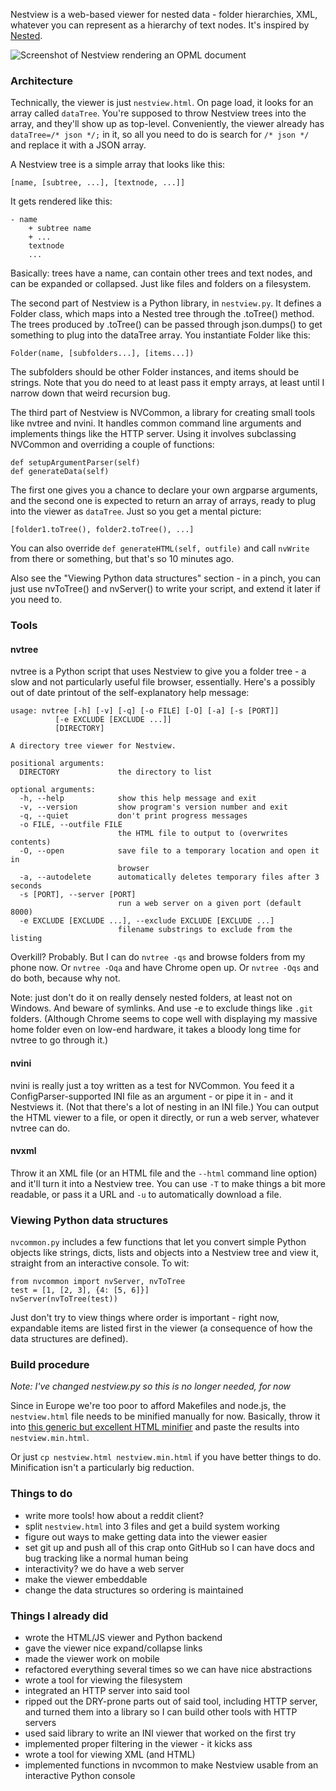 Nestview is a web-based viewer for nested data - folder hierarchies, XML, whatever you can represent as a hierarchy of text nodes. It's inspired by [Nested](http://orteil.dashnet.org/nested).

![Screenshot of Nestview rendering an OPML document](http://i.imgur.com/HGbyYuU.png)

### Architecture

Technically, the viewer is just `nestview.html`. On page load, it looks for an array called `dataTree`. You're supposed to throw Nestview trees into the array, and they'll show up as top-level. Conveniently, the viewer already has `dataTree=/* json */;` in it, so all you need to do is search for `/* json */` and replace it with a JSON array.

A Nestview tree is a simple array that looks like this:

	[name, [subtree, ...], [textnode, ...]]

It gets rendered like this:

	- name
		+ subtree name
		+ ...
		textnode
		...

Basically: trees have a name, can contain other trees and text nodes, and can be expanded or collapsed. Just like files and folders on a filesystem.

The second part of Nestview is a Python library, in `nestview.py`. It defines a Folder class, which maps into a Nested tree through the .toTree() method. The trees produced by .toTree() can be passed through json.dumps() to get something to plug into the dataTree array. You instantiate Folder like this:

	Folder(name, [subfolders...], [items...])

The subfolders should be other Folder instances, and items should be strings. Note that you do need to at least pass it empty arrays, at least until I narrow down that weird recursion bug.

The third part of Nestview is NVCommon, a library for creating small tools like nvtree and nvini. It handles common command line arguments and implements things like the HTTP server. Using it involves subclassing NVCommon and overriding a couple of functions:

	def setupArgumentParser(self)
	def generateData(self)

The first one gives you a chance to declare your own argparse arguments, and the second one is expected to return an array of arrays, ready to plug into the viewer as `dataTree`. Just so you get a mental picture:

	[folder1.toTree(), folder2.toTree(), ...]

You can also override `def generateHTML(self, outfile)` and call `nvWrite` from there or something, but that's so 10 minutes ago.

Also see the "Viewing Python data structures" section - in a pinch, you can just use nvToTree() and nvServer() to write your script, and extend it later if you need to.


### Tools

#### nvtree

nvtree is a Python script that uses Nestview to give you a folder tree - a slow and not particularly useful file browser, essentially. Here's a possibly out of date printout of the self-explanatory help message:

	usage: nvtree [-h] [-v] [-q] [-o FILE] [-O] [-a] [-s [PORT]]
              [-e EXCLUDE [EXCLUDE ...]]
              [DIRECTORY]

	A directory tree viewer for Nestview.

	positional arguments:
	  DIRECTORY             the directory to list

	optional arguments:
	  -h, --help            show this help message and exit
	  -v, --version         show program's version number and exit
	  -q, --quiet           don't print progress messages
	  -o FILE, --outfile FILE
	                        the HTML file to output to (overwrites contents)
	  -O, --open            save file to a temporary location and open it in
	                        browser
	  -a, --autodelete      automatically deletes temporary files after 3 seconds
	  -s [PORT], --server [PORT]
	                        run a web server on a given port (default 8000)
	  -e EXCLUDE [EXCLUDE ...], --exclude EXCLUDE [EXCLUDE ...]
	                        filename substrings to exclude from the listing

Overkill? Probably. But I can do `nvtree -qs` and browse folders from my phone now. Or `nvtree -Oqa` and have Chrome open up. Or `nvtree -Oqs` and do both, because why not.

Note: just don't do it on really densely nested folders, at least not on Windows. And beware of symlinks. And use -e to exclude things like `.git` folders. (Although Chrome seems to cope well with displaying my massive home folder even on low-end hardware, it takes a bloody long time for nvtree to go through it.)

#### nvini

nvini is really just a toy written as a test for NVCommon. You feed it a ConfigParser-supported INI file as an argument - or pipe it in - and it Nestviews it. (Not that there's a lot of nesting in an INI file.) You can output the HTML viewer to a file, or open it directly, or run a web server, whatever nvtree can do.

#### nvxml

Throw it an XML file (or an HTML file and the `--html` command line option) and it'll turn it into a Nestview tree. You can use `-T` to make things a bit more readable, or pass it a URL and `-u` to automatically download a file.


### Viewing Python data structures

`nvcommon.py` includes a few functions that let you convert simple Python objects like strings, dicts, lists and objects into a Nestview tree and view it, straight from an interactive console. To wit:

	from nvcommon import nvServer, nvToTree
	test = [1, [2, 3], {4: [5, 6]}]
	nvServer(nvToTree(test))

Just don't try to view things where order is important - right now, expandable items are listed first in the viewer (a consequence of how the data structures are defined).


### Build procedure

*Note: I've changed nestview.py so this is no longer needed, for now*

Since in Europe we're too poor to afford Makefiles and node.js, the `nestview.html` file needs to be minified manually for now. Basically, throw it into [this generic but excellent HTML minifier](http://kangax.github.io/html-minifier/) and paste the results into `nestview.min.html`.

Or just `cp nestview.html nestview.min.html` if you have better things to do. Minification isn't a particularly big reduction.


### Things to do

* write more tools! how about a reddit client?
* split `nestview.html` into 3 files and get a build system working
* figure out ways to make getting data into the viewer easier
* set git up and push all of this crap onto GitHub so I can have docs and bug tracking like a normal human being
* interactivity? we do have a web server
* make the viewer embeddable
* change the data structures so ordering is maintained


### Things I already did

* wrote the HTML/JS viewer and Python backend
* gave the viewer nice expand/collapse links
* made the viewer work on mobile
* refactored everything several times so we can have nice abstractions
* wrote a tool for viewing the filesystem
* integrated an HTTP server into said tool
* ripped out the DRY-prone parts out of said tool, including HTTP server, and turned them into a library so I can build other tools with HTTP servers
* used said library to write an INI viewer that worked on the first try
* implemented proper filtering in the viewer - it kicks ass
* wrote a tool for viewing XML (and HTML)
* implemented functions in nvcommon to make Nestview usable from an interactive Python console
